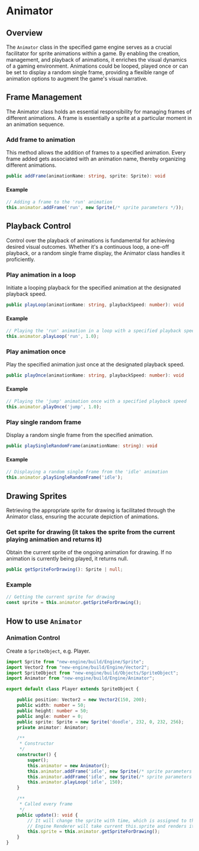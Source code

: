 # Animator

## Overview
The `Animator` class in the specified game engine serves as a crucial facilitator for sprite animations within a game. By enabling the creation, management, and playback of animations, it enriches the visual dynamics of a gaming environment. Animations could be looped, played once or can be set to display a random single frame, providing a flexible range of animation options to augment the game's visual narrative.

## Frame Management

The Animator class holds an essential responsibility for managing frames of different animations. A frame is essentially a sprite at a particular moment in an animation sequence.

<!-- ### `public addFrame(animationName: string, sprite: Sprite): void` -->
### Add frame to animation
This method allows the addition of frames to a specified animation. Every frame added gets associated with an animation name, thereby organizing different animations.

```typescript
public addFrame(animationName: string, sprite: Sprite): void
```

#### Example

```typescript
// Adding a frame to the 'run' animation
this.animator.addFrame('run', new Sprite(/* sprite parameters */));
```

## Playback Control

Control over the playback of animations is fundamental for achieving desired visual outcomes. Whether it's a continuous loop, a one-off playback, or a random single frame display, the Animator class handles it proficiently.

### Play animation in a loop
Initiate a looping playback for the specified animation at the designated playback speed.

```typescript
public playLoop(animationName: string, playbackSpeed: number): void
```

#### Example

```typescript
// Playing the 'run' animation in a loop with a specified playback speed
this.animator.playLoop('run', 1.0);
```

### Play animation once
Play the specified animation just once at the designated playback speed.

```typescript
public playOnce(animationName: string, playbackSpeed: number): void
```

#### Example

```typescript
// Playing the 'jump' animation once with a specified playback speed
this.animator.playOnce('jump', 1.0);
```

### Play single random frame
Display a random single frame from the specified animation.

```typescript
public playSingleRandomFrame(animationName: string): void
```

#### Example

```typescript
// Displaying a random single frame from the 'idle' animation
this.animator.playSingleRandomFrame('idle');
```

## Drawing Sprites

Retrieving the appropriate sprite for drawing is facilitated through the Animator class, ensuring the accurate depiction of animations.

### Get sprite for drawing (it takes the sprite from the current playing animation and returns it)
Obtain the current sprite of the ongoing animation for drawing. If no animation is currently being played, it returns null.

```typescript
public getSpriteForDrawing(): Sprite | null;
```

### Example

```typescript
// Getting the current sprite for drawing
const sprite = this.animator.getSpriteForDrawing();
```

## How to use `Animator`

### Animation Control

Create a `SpriteObject`, e.g. Player.

```typescript
import Sprite from "new-engine/build/Engine/Sprite";
import Vector2 from "new-engine/build/Engine/Vector2";
import SpriteObject from "new-engine/build/Objects/SpriteObject";
import Animator from "new-engine/build/Engine/Animator";

export default class Player extends SpriteObject {

    public position: Vector2 = new Vector2(150, 200);
    public width: number = 50;
    public height: number = 50;
    public angle: number = 0;
    public sprite: Sprite = new Sprite('doodle', 232, 0, 232, 256);
    private animator: Animator;

    /**
     * Constructor
     */
    constructor() {
        super();
        this.animator = new Animator();
        this.animator.addFrame('idle', new Sprite(/* sprite parameters */));
        this.animator.addFrame('idle', new Sprite(/* sprite parameters */));
        this.animator.playLoop('idle', 150);
    }

    /**
     * Called every frame
     */
    public update(): void {
        // It will change the sprite with time, which is assigned to this.sprite
        // Engine Renderer will take current this.sprite and renders it
        this.sprite = this.animator.getSpriteForDrawing();
    }
}
```